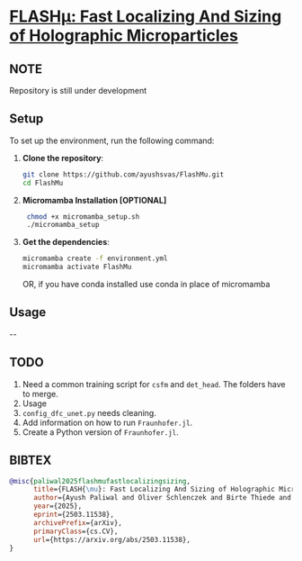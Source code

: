 # [FLASHµ: Fast Localizing And Sizing of Holographic Microparticles](https://arxiv.org/abs/2503.11538)

## NOTE
Repository is still under development

## Setup
To set up the environment, run the following command:
1. **Clone the repository**:
   ```bash
   git clone https://github.com/ayushsvas/FlashMu.git
   cd FlashMu
   ```
2. **Micromamba Installation [OPTIONAL]**
   ```bash
    chmod +x micromamba_setup.sh
    ./micromamba_setup
   ```
3. **Get the dependencies**:
   ```bash
   micromamba create -f environment.yml
   micromamba activate FlashMu
   ```
   OR, if you have conda installed use conda in place of micromamba 

## Usage
-- 

## TODO

1. Need a common training script for `csfm` and `det_head`. The folders have to merge.
2. Usage
3. `config_dfc_unet.py` needs cleaning.
4. Add information on how to run `Fraunhofer.jl`.
5. Create a Python version of `Fraunhofer.jl`.
   
## BIBTEX 
```bibtex
@misc{paliwal2025flashmufastlocalizingsizing,
      title={FLASH{\mu}: Fast Localizing And Sizing of Holographic Microparticles}, 
      author={Ayush Paliwal and Oliver Schlenczek and Birte Thiede and Manuel Santos Pereira and Katja Stieger and Eberhard Bodenschatz and Gholamhossein Bagheri and Alexander Ecker},
      year={2025},
      eprint={2503.11538},
      archivePrefix={arXiv},
      primaryClass={cs.CV},
      url={https://arxiv.org/abs/2503.11538}, 
}
```
